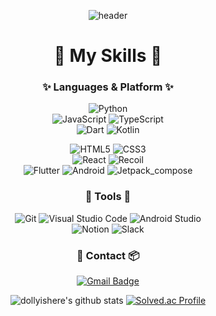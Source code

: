 <div align="center">
 
![header](https://capsule-render.vercel.app/api?type=wave&color=auto&height=240&section=header&text=if%20you%20NOT%20in%20happy%20:&fontSize=64&desc=dollyishere)

# 💪 My Skills :art:
### :sparkles: Languages & Platform :sparkles:
![Python](https://img.shields.io/badge/Python-3776AB.svg?&style=for-the-badge&logo=Python&logoColor=white)  
![JavaScript](https://img.shields.io/badge/JavaScript-F7DF1E.svg?&style=for-the-badge&logo=JavaScript&logoColor=white)
![TypeScript](https://img.shields.io/badge/TypeScript-3178C6.svg?&style=for-the-badge&logo=TypeScript&logoColor=white)  
![Dart](https://img.shields.io/badge/Dart-0175C2.svg?&style=for-the-badge&logo=Dart&logoColor=white)
![Kotlin](https://img.shields.io/badge/Kotlin-7F52FF.svg?&style=for-the-badge&logo=Kotlin&logoColor=white)

![HTML5](https://img.shields.io/badge/HTML5-E34F26.svg?&style=for-the-badge&logo=HTML5&logoColor=white)
![CSS3](https://img.shields.io/badge/CSS3-1572B6.svg?&style=for-the-badge&logo=CSS3&logoColor=white)  
![React](https://img.shields.io/badge/React-61DAFB.svg?&style=for-the-badge&logo=React&logoColor=white)
![Recoil](https://img.shields.io/badge/Recoil-3578E5.svg?&style=for-the-badge&logo=Recoil&logoColor=white)  
![Flutter](https://img.shields.io/badge/FLUTTER-02569B.svg?&style=for-the-badge&logo=FLUTTER&logoColor=white)
![Android](https://img.shields.io/badge/Android-3DDC84.svg?&style=for-the-badge&logo=Android&logoColor=white)
![Jetpack_compose](https://img.shields.io/badge/Jetpack_Compose-4285F4.svg?&style=for-the-badge&logo=JetpackCompose&logoColor=white)



### 	:hammer: Tools	:wrench:
![Git](https://img.shields.io/badge/Git-F05032.svg?&style=for-the-badge&logo=Git&logoColor=white)
![Visual Studio Code](https://img.shields.io/badge/Visual%20Studio%20Code-007ACC.svg?&style=for-the-badge&logo=Visual%20Studio%20Code&logoColor=white)
![Android Studio](https://img.shields.io/badge/Android%20Studio-3DDC84.svg?&style=for-the-badge&logo=Android%20Studio&logoColor=white)  
![Notion](https://img.shields.io/badge/Notion-000000.svg?&style=for-the-badge&logo=Notion&logoColor=white)
![Slack](https://img.shields.io/badge/Slack-4A154B.svg?&style=for-the-badge&logo=Slack&logoColor=white)

### :truck: Contact	:package:

[![Gmail Badge](https://img.shields.io/badge/Gmail-d14836?style=flat-square&logo=Gmail&logoColor=white&link=mailto:rundollyrun8@gmail.com)](mailto:rundollyrun8@gmail.com)


![dollyishere's github stats](https://github-readme-stats.vercel.app/api?username=dollyishere&show_icons=true&theme=radical)
[![Solved.ac Profile](http://mazassumnida.wtf/api/v2/generate_badge?boj=rundollyrun)](https://solved.ac/rundollyrun/)  
</div>



